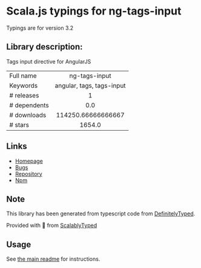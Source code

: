 
# Scala.js typings for ng-tags-input

Typings are for version 3.2

## Library description:
Tags input directive for AngularJS

|                    |                 |
| ------------------ | :-------------: |
| Full name          | ng-tags-input |
| Keywords           | angular, tags, tags-input |
| # releases         | 1 |
| # dependents       | 0.0 |
| # downloads        | 114250.66666666667 |
| # stars            | 1654.0 |

## Links
- [Homepage](http://mbenford.github.io/ngTagsInput)
- [Bugs](https://github.com/mbenford/ngTagsInput/issues)
- [Repository](https://github.com/mbenford/ngTagsInput)
- [Npm](https://www.npmjs.com/package/ng-tags-input)
    


## Note
This library has been generated from typescript code from [DefinitelyTyped](https://definitelytyped.org).

Provided with :purple_heart: from [ScalablyTyped](https://github.com/oyvindberg/ScalablyTyped)

## Usage
See [the main readme](../../readme.md) for instructions.


